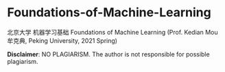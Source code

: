 # Foundations-of-Machine-Learning
北京大学 机器学习基础 Foundations of Machine Learning (Prof. Kedian Mou 牟克典, Peking University, 2021 Spring)

**Disclaimer**: NO PLAGIARISM. The author is not responsible for possible plagiarism.
